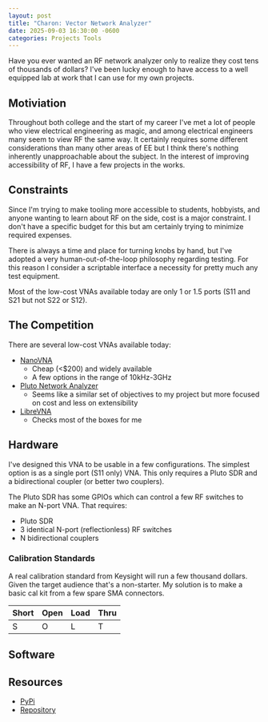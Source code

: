 ```yaml
---
layout: post
title: "Charon: Vector Network Analyzer"
date: 2025-09-03 16:30:00 -0600
categories: Projects Tools
---
```


Have you ever wanted an RF network analyzer only to realize they cost tens of thousands of dollars?
I've been lucky enough to have access to a well equipped lab at work that I can use for my own projects.

<!--more-->

## Motiviation
Throughout both college and the start of my career I've met a lot of people who view electrical engineering as magic, and among electrical engineers many seem to view RF the same way.
It certainly requires some different considerations than many other areas of EE but I think there's nothing inherently unapproachable about the subject.
In the interest of improving accessibility of RF, I have a few projects in the works.

## Constraints
Since I'm trying to make tooling more accessible to students, hobbyists, and anyone wanting to learn about RF on the side, cost is a major constraint.
I don't have a specific budget for this but am certainly trying to minimize required expenses.

There is always a time and place for turning knobs by hand, but I've adopted a very human-out-of-the-loop philosophy regarding testing.
For this reason I consider a scriptable interface a necessity for pretty much any test equipment.

Most of the low-cost VNAs available today are only 1 or 1.5 ports (S11 and S21 but not S22 or S12).

## The Competition
There are several low-cost VNAs available today:
- [NanoVNA](https://nanovna.com/)
  - Cheap (<$200) and widely available
  - A few options in the range of 10kHz-3GHz
- [Pluto Network Analyzer](https://github.com/fromconcepttocircuit/pluto-network-analyzer)
  - Seems like a similar set of objectives to my project but more focused on cost and less on extensibility
- [LibreVNA](https://github.com/jankae/LibreVNA)
  - Checks most of the boxes for me

## Hardware
I've designed this VNA to be usable in a few configurations.
The simplest option is as a single port (S11 only) VNA.
This only requires a Pluto SDR and a bidirectional coupler (or better two couplers).

The Pluto SDR has some GPIOs which can control a few RF switches to make an N-port VNA. That requires:
- Pluto SDR
- 3 identical N-port (reflectionless) RF switches
- N bidirectional couplers

### Calibration Standards
A real calibration standard from Keysight will run a few thousand dollars. Given the target audience that's a non-starter.
My solution is to make a basic cal kit from a few spare SMA connectors.

Short | Open | Load | Thru
---|---|---|---
S | O | L | T

## Software


## Resources
- [PyPi](https://pypi.org/project/charon-vna)
- [Repository](https://git.brendanhaines.com/brendanhaines/charon_vna)
